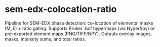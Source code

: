 # sem-edx-colocation-ratio
Pipeline for SEM–EDX phase detection: co-location of elemental masks (M_E) + ratio gating. Supports Bruker .bcf hypermaps (via HyperSpy) or pre-exported element maps (PNG/TIFF/NPY). Outputs overlay images, masks, intensity sums, and total ratios.
